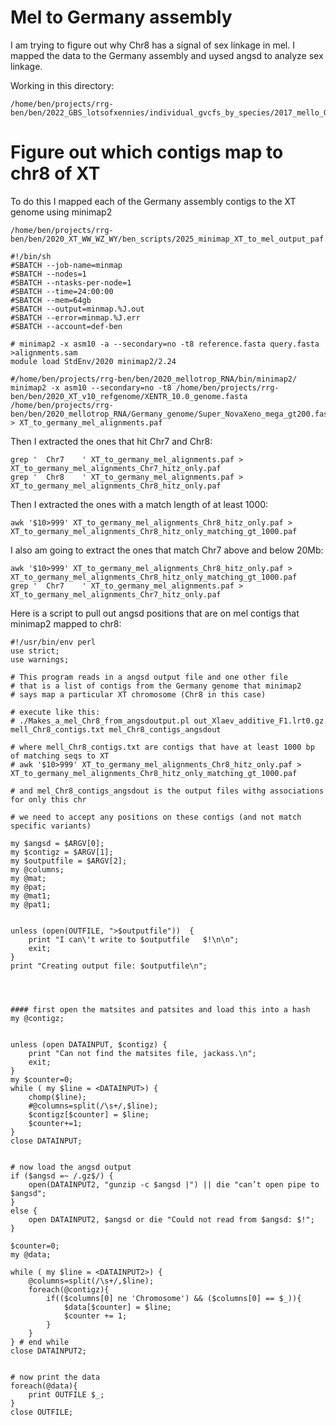# Mel to Germany assembly

I am trying to figure out why Chr8 has a signal of sex linkage in mel. I mapped the data to the Germany assembly and uysed angsd to analyze sex linkage.

Working in this directory:
```
/home/ben/projects/rrg-ben/ben/2022_GBS_lotsofxennies/individual_gvcfs_by_species/2017_mello_GBS/bamz_mapped_to_germany_mello
```
# Figure out which contigs map to chr8 of XT
To do this I mapped each of the Germany assembly contigs to the XT genome using minimap2
```
/home/ben/projects/rrg-ben/ben/2020_XT_WW_WZ_WY/ben_scripts/2025_minimap_XT_to_mel_output_paf.sh
```
```
#!/bin/sh
#SBATCH --job-name=minmap
#SBATCH --nodes=1
#SBATCH --ntasks-per-node=1
#SBATCH --time=24:00:00
#SBATCH --mem=64gb
#SBATCH --output=minmap.%J.out
#SBATCH --error=minmap.%J.err
#SBATCH --account=def-ben

# minimap2 -x asm10 -a --secondary=no -t8 reference.fasta query.fasta >alignments.sam
module load StdEnv/2020 minimap2/2.24

#/home/ben/projects/rrg-ben/ben/2020_mellotrop_RNA/bin/minimap2/
minimap2 -x asm10 --secondary=no -t8 /home/ben/projects/rrg-ben/ben/2020_XT_v10_refgenome/XENTR_10.0_genome.fasta /home/ben/projects/rrg-ben/ben/2020_mellotrop_RNA/Germany_genome/Super_NovaXeno_mega_gt200.fasta > XT_to_germany_mel_alignments.paf
```

Then I extracted the ones that hit Chr7 and Chr8:
```
grep '	Chr7	' XT_to_germany_mel_alignments.paf > XT_to_germany_mel_alignments_Chr7_hitz_only.paf
grep '	Chr8	' XT_to_germany_mel_alignments.paf > XT_to_germany_mel_alignments_Chr8_hitz_only.paf
```

Then I extracted the ones with a match length of at least 1000:
```
awk '$10>999' XT_to_germany_mel_alignments_Chr8_hitz_only.paf > XT_to_germany_mel_alignments_Chr8_hitz_only_matching_gt_1000.paf
```
I also am going to extract the ones that match Chr7 above and below 20Mb:
```
awk '$10>999' XT_to_germany_mel_alignments_Chr8_hitz_only.paf > XT_to_germany_mel_alignments_Chr8_hitz_only_matching_gt_1000.paf
grep '	Chr7	' XT_to_germany_mel_alignments.paf > XT_to_germany_mel_alignments_Chr7_hitz_only.paf
```

Here is a script to pull out angsd positions that are on mel contigs that minimap2 mapped to chr8:
```
#!/usr/bin/env perl
use strict;
use warnings;

# This program reads in a angsd output file and one other file
# that is a list of contigs from the Germany genome that minimap2
# says map a particular XT chromosome (Chr8 in this case)

# execute like this:
# ./Makes_a_mel_Chr8_from_angsdoutput.pl out_Xlaev_additive_F1.lrt0.gz mell_Chr8_contigs.txt mel_Chr8_contigs_angsdout

# where mell_Chr8_contigs.txt are contigs that have at least 1000 bp of matching seqs to XT
# awk '$10>999' XT_to_germany_mel_alignments_Chr8_hitz_only.paf > XT_to_germany_mel_alignments_Chr8_hitz_only_matching_gt_1000.paf

# and mel_Chr8_contigs_angsdout is the output files withg associations for only this chr

# we need to accept any positions on these contigs (and not match specific variants)

my $angsd = $ARGV[0];
my $contigz = $ARGV[1];
my $outputfile = $ARGV[2];
my @columns;
my @mat;
my @pat;
my @mat1;
my @pat1;


unless (open(OUTFILE, ">$outputfile"))  {
	print "I can\'t write to $outputfile   $!\n\n";
	exit;
}
print "Creating output file: $outputfile\n";




#### first open the matsites and patsites and load this into a hash
my @contigz;


unless (open DATAINPUT, $contigz) {
	print "Can not find the matsites file, jackass.\n";
	exit;
}
my $counter=0;
while ( my $line = <DATAINPUT>) {
	chomp($line);
	#@columns=split(/\s+/,$line);
	$contigz[$counter] = $line;
	$counter+=1;
}	
close DATAINPUT;


# now load the angsd output 
if ($angsd =~ /.gz$/) {
	open(DATAINPUT2, "gunzip -c $angsd |") || die "can’t open pipe to $angsd";
}
else {
	open DATAINPUT2, $angsd or die "Could not read from $angsd: $!";
}

$counter=0;
my @data;

while ( my $line = <DATAINPUT2>) {
	@columns=split(/\s+/,$line);
	foreach(@contigz){
		if(($columns[0] ne 'Chromosome') && ($columns[0] == $_)){
			$data[$counter] = $line;
			$counter += 1;
		}
	}	
} # end while
close DATAINPUT2;


# now print the data
foreach(@data){
	print OUTFILE $_;
}
close OUTFILE;
```
